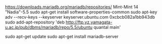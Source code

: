 https://downloads.mariadb.org/mariadb/repositories/
Mint-Mint 14 "Nadia"-5.5
sudo apt-get install software-properties-common
sudo apt-key adv --recv-keys --keyserver keyserver.ubuntu.com 0xcbcb082a1bb943db
sudo add-apt-repository 'deb http://ftp.yz.yamagata-u.ac.jp/pub/dbms/mariadb/repo/5.5/ubuntu quantal main'

sudo apt-get update
sudo apt-get install mariadb-server
